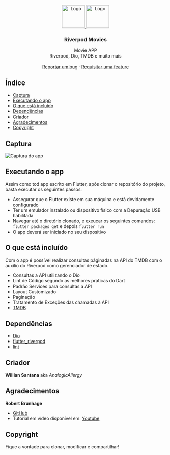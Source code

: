 <p align="center">
  <a href="https://flutter.io/">
    <img src="https://diegolaballos.com/files/images/flutter-icon.jpg" alt="Logo" width=72 height=72>
  </a>
   <a href="https://riverpod.dev/">
    <img src="https://riverpod.dev/img/logo.svg" alt="Logo" width=72 height=72>
  </a>

  <h3 align="center">Riverpod Movies</h3>

  <p align="center">
    Movie APP
    <br>
    Riverpod, Dio, TMDB e muito mais
    <br>
    <br>
    <a href="https://github.com/AnalogicAllergy/movies_riverpod/issues/new">Reportar um bug</a>
    ·
    <a href="https://github.com/AnalogicAllergy/movies_riverpod/issues/new">Requisitar uma feature</a>
  </p>
</p>

## Índice

- [Captura](#captura)
- [Executando o app](#executando-o-app)
- [O que está incluído](#o-que-está-incluido)
- [Dependências](#dependencias)
- [Criador](#criador)
- [Agradecimentos](#gradecimentos)
- [Copyright](#copyright)

## Captura

![Captura do app](screens/demo.gif)

## Executando o app

Assim como tod app escrito em Flutter, após clonar o repositório do projeto, basta executar os seguintes passos:

- Assegurar que o Flutter existe em sua máquina e está devidamente configurado
- Ter um emulador instalado ou dispositivo físico com a Depuração USB habilitada
- Navegar até o diretório clonado, e exeucar os seguintes comandos:
  `flutter packages get` e depois `flutter run`
- O app deverá ser iniciado no seu dispositivo

## O que está incluído

Com o app é possível realizar consultas páginadas na API do TMDB com o auxílio do Riverpod como gerenciador de estado.

- Consultas a API utilizando o Dio
- Lint de Código segundo as melhores práticas do Dart
- Padrão Services para consultas a API
- Layout Customizado
- Paginação
- Tratamento de Exceções das chamadas à API
- [TMDB](https://www.themoviedb.org/)

## Dependências

- [Dio](https://pub.dev/packages/dio)
- [flutter_riverpod](https://pub.dev/packages/flutter_riverpod)
- [lint](https://pub.dev/packages/lint)

## Criador

**Willian Santana** aka _AnalogicAllergy_

## Agradecimentos

**Robert Brunhage**

- [GitHub](https://github.com/RobertBrunhage)
- Tutorial em vídeo disponível em: [Youtube](https://www.youtube.com/watch?v=soTEOI_rIIQ)

## Copyright

Fique a vontade para clonar, modificar e compartilhar!
